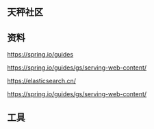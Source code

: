## 天秤社区

## 资料
https://spring.io/guides

https://spring.io/guides/gs/serving-web-content/

https://elasticsearch.cn/

https://spring.io/guides/gs/serving-web-content/


## 工具

